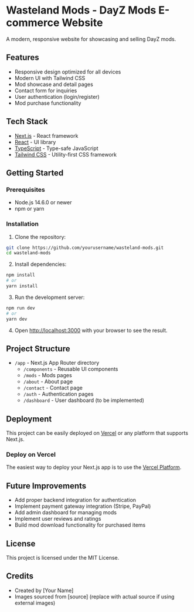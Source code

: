 # Wasteland Mods - DayZ Mods E-commerce Website

A modern, responsive website for showcasing and selling DayZ mods.

## Features

- Responsive design optimized for all devices
- Modern UI with Tailwind CSS
- Mod showcase and detail pages
- Contact form for inquiries
- User authentication (login/register) 
- Mod purchase functionality

## Tech Stack

- [Next.js](https://nextjs.org/) - React framework
- [React](https://reactjs.org/) - UI library
- [TypeScript](https://www.typescriptlang.org/) - Type-safe JavaScript
- [Tailwind CSS](https://tailwindcss.com/) - Utility-first CSS framework

## Getting Started

### Prerequisites

- Node.js 14.6.0 or newer
- npm or yarn

### Installation

1. Clone the repository:
```bash
git clone https://github.com/yourusername/wasteland-mods.git
cd wasteland-mods
```

2. Install dependencies:
```bash
npm install
# or
yarn install
```

3. Run the development server:
```bash
npm run dev
# or
yarn dev
```

4. Open [http://localhost:3000](http://localhost:3000) with your browser to see the result.

## Project Structure

- `/app` - Next.js App Router directory
  - `/components` - Reusable UI components
  - `/mods` - Mods pages
  - `/about` - About page
  - `/contact` - Contact page
  - `/auth` - Authentication pages
  - `/dashboard` - User dashboard (to be implemented)

## Deployment

This project can be easily deployed on [Vercel](https://vercel.com/) or any platform that supports Next.js.

### Deploy on Vercel

The easiest way to deploy your Next.js app is to use the [Vercel Platform](https://vercel.com/new).

## Future Improvements

- Add proper backend integration for authentication
- Implement payment gateway integration (Stripe, PayPal)
- Add admin dashboard for managing mods
- Implement user reviews and ratings
- Build mod download functionality for purchased items

## License

This project is licensed under the MIT License.

## Credits

- Created by [Your Name]
- Images sourced from [source] (replace with actual source if using external images)
